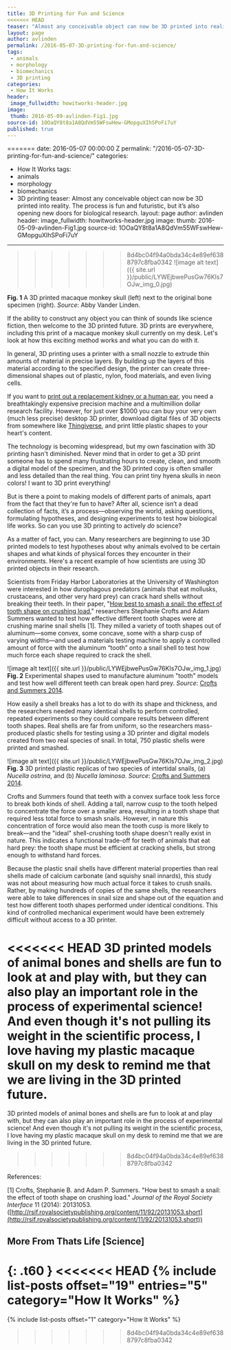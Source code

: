 ```yaml
---
title: 3D Printing for Fun and Science
<<<<<<< HEAD
teaser: "Almost any conceivable object can now be 3D printed into reality. The process is fun and futuristic, but it’s also opening new doors for biological research."
layout: page
author: avlinden
permalink: /2016-05-07-3D-printing-for-fun-and-science/
tags:
 - animals
 - morphology
 - biomechanics
 - 3D printing
categories:
 - How It Works
header:
 image_fullwidth: howitworks-header.jpg
image:
 thumb: 2016-05-09-avlinden-Fig1.jpg
source-id: 1OOaQY8t8a1A8QdVm55WFswHew-GMopguXIhSPoFi7uY
published: true
---
```

=======
date: 2016-05-07 00:00:00 Z
permalink: "/2016-05-07-3D-printing-for-fun-and-science/"
categories:
- How It Works
tags:
- animals
- morphology
- biomechanics
- 3D printing
teaser: Almost any conceivable object can now be 3D printed into reality. The process
  is fun and futuristic, but it’s also opening new doors for biological research.
layout: page
author: avlinden
header:
  image_fullwidth: howitworks-header.jpg
image:
  thumb: 2016-05-09-avlinden-Fig1.jpg
source-id: 1OOaQY8t8a1A8QdVm55WFswHew-GMopguXIhSPoFi7uY
---

>>>>>>> 8d4bc04f94a0bda34c4e89ef6388797c8fba0342
![image alt text]({{ site.url }}/public/LYWEjbwePusGw76KIs7OJw_img_0.jpg)

**Fig. 1** A 3D printed macaque monkey skull (left) next to the original bone specimen (right). *Source*: Abby Vander Linden.

If the ability to construct any object you can think of sounds like science fiction, then welcome to the 3D printed future. 3D prints are everywhere, including this print of a macaque monkey skull currently on my desk. Let's look at how this exciting method works and what you can do with it.

In general, 3D printing uses a printer with a small nozzle to extrude thin amounts of material in precise layers. By building up the layers of this material according to the specified design, the printer can create three-dimensional shapes out of plastic, nylon, food materials, and even living cells. 

If you want to [print out a replacement kidney or a human ear](http://www.nature.com/news/the-printed-organs-coming-to-a-body-near-you-1.17320), you need a breathtakingly expensive precision machine and a multimillion dollar research facility. However, for just over $1000 you can buy your very own (much less precise) desktop 3D printer, download digital files of 3D objects from somewhere like [Thingiverse](https://www.thingiverse.com/), and print little plastic shapes to your heart's content. 

The technology is becoming widespread, but my own fascination with 3D printing hasn't diminished. Never mind that in order to get a 3D print someone has to spend many frustrating hours to create, clean, and smooth a digital model of the specimen, and the 3D printed copy is often smaller and less detailed than the real thing. You can print tiny hyena skulls in neon colors! I want to 3D print everything! 

But is there a point to making models of different parts of animals, apart from the fact that they're fun to have? After all, science isn’t a dead collection of facts, it’s a process—observing the world, asking questions, formulating hypotheses, and designing experiments to test how biological life works. So can you use 3D printing to actively *do* science?

As a matter of fact, you can. Many researchers are beginning to use 3D printed models to test hypotheses about why animals evolved to be certain shapes and what kinds of physical forces they encounter in their environments. Here's a recent example of how scientists are using 3D printed objects in their research.

Scientists from Friday Harbor Laboratories at the University of Washington were interested in how durophagous predators (animals that eat mollusks, crustaceans, and other very hard prey) can crack hard shells without breaking their teeth. In their paper, "[How best to smash a snail: the effect of tooth shape on crushing load](http://rsif.royalsocietypublishing.org/content/11/92/20131053.short)," researchers Stephanie Crofts and Adam Summers wanted to test how effective different tooth shapes were at crushing marine snail shells [1]. They milled a variety of tooth shapes out of aluminum—some convex, some concave, some with a sharp cusp of varying widths—and used a materials testing machine to apply a controlled amount of force with the aluminum “tooth” onto a snail shell to test how much force each shape required to crack the shell.

![image alt text]({{ site.url }}/public/LYWEjbwePusGw76KIs7OJw_img_1.jpg)
**Fig. 2** Experimental shapes used to manufacture aluminum "tooth"  models and test how well different teeth can break open hard prey. *Source*: [Crofts and Summers 2014](http://rsif.royalsocietypublishing.org/content/11/92/20131053.short). 

How easily a shell breaks has a lot to do with its shape and thickness, and the researchers needed many identical shells to perform controlled, repeated experiments so they could compare results between different tooth shapes. Real shells are far from uniform, so the researchers mass-produced plastic shells for testing using a 3D printer and digital models created from two real species of snail. In total, 750 plastic shells were printed and smashed. 

![image alt text]({{ site.url }}/public/LYWEjbwePusGw76KIs7OJw_img_2.jpg)
**Fig. 3** 3D printed plastic replicas of two species of intertidal snails, (a) *Nucella ostrina*, and (b) *Nucella laminosa*. *Source*: [Crofts and Summers 2014](http://rsif.royalsocietypublishing.org/content/11/92/20131053.short).

Crofts and Summers found that teeth with a convex surface took less force to break both kinds of shell. Adding a tall, narrow cusp to the tooth helped to concentrate the force over a smaller area, resulting in a tooth shape that required less total force to smash snails. However, in nature this concentration of force would also mean the tooth cusp is more likely to break—and the "ideal" shell-crushing tooth shape doesn't really exist in nature. This indicates a functional trade-off for teeth of animals that eat hard prey: the tooth shape must be efficient at cracking shells, but strong enough to withstand hard forces. 

Because the plastic snail shells have different material properties than real shells made of calcium carbonate (and squishy snail innards), this study was not about measuring how much actual force it takes to crush snails. Rather, by making hundreds of copies of the same shells, the researchers were able to take differences in snail size and shape out of the equation and test how different tooth shapes performed under identical conditions. This kind of controlled mechanical experiment would have been extremely difficult without access to a 3D printer. 

<<<<<<< HEAD
3D printed models of animal bones and shells are fun to look at and play with, but they can also play an important role in the process of experimental science! And even though it's not pulling its weight in the scientific process, I love having my plastic macaque skull on my desk to remind me that we are living in the 3D printed future.
=======
3D printed models of animal bones and shells are fun to look at and play with, but they can also play an important role in the process of experimental science! And even though it's not pulling its weight in the scientific process, I love having my plastic macaque skull on my desk to remind me that we are living in the 3D printed future.   
>>>>>>> 8d4bc04f94a0bda34c4e89ef6388797c8fba0342

References:

[1] Crofts, Stephanie B. and Adam P. Summers. "How best to smash a snail: the effect of tooth shape on crushing load." *Journal of the Royal Society Interface* 11 (2014): 20131053. ([http://rsif.royalsocietypublishing.org/content/11/92/20131053.short](http://rsif.royalsocietypublishing.org/content/11/92/20131053.short))

## More From Thats Life [Science]
{: .t60 }
<<<<<<< HEAD
{% include list-posts offset="19" entries="5" category="How It Works" %}
=======
{% include list-posts offset="1" category="How It Works" %}
>>>>>>> 8d4bc04f94a0bda34c4e89ef6388797c8fba0342
